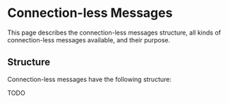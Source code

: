 # Connection-less Messages

This page describes the connection-less messages structure, all kinds of connection-less messages available, and their purpose.

## Structure

Connection-less messages have the following structure:

TODO